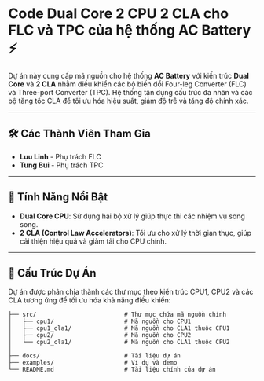 # Code Dual Core 2 CPU 2 CLA cho FLC và TPC của hệ thống AC Battery ⚡️

Dự án này cung cấp mã nguồn cho hệ thống **AC Battery** với kiến trúc **Dual Core** và **2 CLA** nhằm điều khiển các bộ biến đổi Four-leg Converter (FLC) và Three-port Converter (TPC). Hệ thống tận dụng cấu trúc đa nhân và các bộ tăng tốc CLA để tối ưu hóa hiệu suất, giảm độ trễ và tăng độ chính xác.

---

## 🛠️ Các Thành Viên Tham Gia

- **Luu Linh** - Phụ trách FLC
- **Tung Bui** - Phụ trách TPC
---

## 🚀 Tính Năng Nổi Bật

- **Dual Core CPU**: Sử dụng hai bộ xử lý giúp thực thi các nhiệm vụ song song.
- **2 CLA (Control Law Accelerators)**: Tối ưu cho xử lý thời gian thực, giúp cải thiện hiệu quả và giảm tải cho CPU chính.

---

## 📂 Cấu Trúc Dự Án

Dự án được phân chia thành các thư mục theo kiến trúc CPU1, CPU2 và các CLA tương ứng để tối ưu hóa khả năng điều khiển:

```plaintext
├── src/                         # Thư mục chứa mã nguồn chính
│   ├── cpu1/                    # Mã nguồn cho CPU1
│   ├── cpu1_cla1/               # Mã nguồn cho CLA1 thuộc CPU1
│   ├── cpu2/                    # Mã nguồn cho CPU2
│   └── cpu2_cla1/               # Mã nguồn cho CLA1 thuộc CPU2
│
├── docs/                        # Tài liệu dự án
├── examples/                    # Ví dụ và demo
└── README.md                    # Tài liệu chính của dự án
